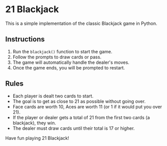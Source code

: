 # 21 Blackjack

This is a simple implementation of the classic Blackjack game in Python.

## Instructions

1. Run the `blackjack()` function to start the game.
2. Follow the prompts to draw cards or pass.
3. The game will automatically handle the dealer's moves.
4. Once the game ends, you will be prompted to restart.

## Rules

- Each player is dealt two cards to start.
- The goal is to get as close to 21 as possible without going over.
- Face cards are worth 10, Aces are worth 11 (or 1 if it would put you over 21).
- If the player or dealer gets a total of 21 from the first two cards (a blackjack), they win.
- The dealer must draw cards until their total is 17 or higher.

Have fun playing 21 Blackjack!
